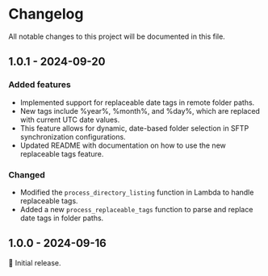 # Changelog

All notable changes to this project will be documented in this file.

## 1.0.1 - 2024-09-20

### Added features
- Implemented support for replaceable date tags in remote folder paths.
- New tags include %year%, %month%, and %day%, which are replaced with current UTC date values.
- This feature allows for dynamic, date-based folder selection in SFTP synchronization configurations.
- Updated README with documentation on how to use the new replaceable tags feature.

### Changed
- Modified the `process_directory_listing` function in Lambda to handle replaceable tags.
- Added a new `process_replaceable_tags` function to parse and replace date tags in folder paths.

## 1.0.0 - 2024-09-16

:seedling: Initial release.